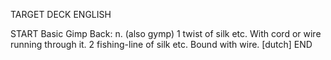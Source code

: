 TARGET DECK
ENGLISH

START
Basic
Gimp
Back: n. (also gymp) 1 twist of silk etc. With cord or wire running through it. 2 fishing-line of silk etc. Bound with wire. [dutch]
END
